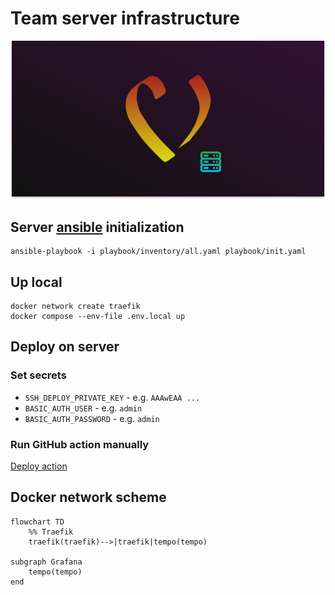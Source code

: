 # Team server infrastructure

![cover](docs/cover.svg)

## Server [ansible](https://www.ansible.com) initialization

```shell
ansible-playbook -i playbook/inventory/all.yaml playbook/init.yaml
```

## Up local

```shell
docker network create traefik
docker compose --env-file .env.local up
```

## Deploy on server

### Set secrets

* `SSH_DEPLOY_PRIVATE_KEY` - e.g. `AAAwEAA ...`
* `BASIC_AUTH_USER` - e.g. `admin`
* `BASIC_AUTH_PASSWORD` - e.g. `admin`

### Run GitHub action manually

[Deploy action](https://github.com/kokkekpek/vendee-i12e/actions/workflows/deploy.yaml)

## Docker network scheme

```mermaid
flowchart TD
    %% Traefik
    traefik(traefik)-->|traefik|tempo(tempo)
    
subgraph Grafana
    tempo(tempo)
end
```